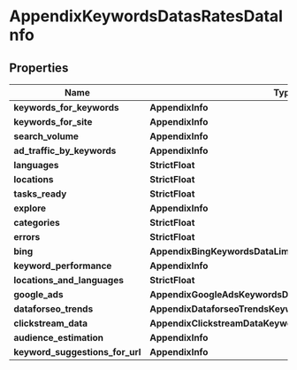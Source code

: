 # AppendixKeywordsDatasRatesDataInfo


## Properties

| Name | Type | Description | Notes |
|------------ | ------------- | ------------- | -------------|
**keywords_for_keywords** | **AppendixInfo** |  |[optional]|
**keywords_for_site** | **AppendixInfo** |  |[optional]|
**search_volume** | **AppendixInfo** |  |[optional]|
**ad_traffic_by_keywords** | **AppendixInfo** |  |[optional]|
**languages** | **StrictFloat** |  |[optional]|
**locations** | **StrictFloat** |  |[optional]|
**tasks_ready** | **StrictFloat** |  |[optional]|
**explore** | **AppendixInfo** |  |[optional]|
**categories** | **StrictFloat** |  |[optional]|
**errors** | **StrictFloat** |  |[optional]|
**bing** | **AppendixBingKeywordsDataLimitsRatesDataInfo** |  |[optional]|
**keyword_performance** | **AppendixInfo** |  |[optional]|
**locations_and_languages** | **StrictFloat** |  |[optional]|
**google_ads** | **AppendixGoogleAdsKeywordsDataLimitsRatesDataInfo** |  |[optional]|
**dataforseo_trends** | **AppendixDataforseoTrendsKeywordsDataLimitsRatesDataInfo** |  |[optional]|
**clickstream_data** | **AppendixClickstreamDataKeywordsDataLimitsRatesDataInfo** |  |[optional]|
**audience_estimation** | **AppendixInfo** |  |[optional]|
**keyword_suggestions_for_url** | **AppendixInfo** |  |[optional]|